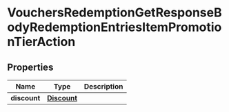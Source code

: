

# VouchersRedemptionGetResponseBodyRedemptionEntriesItemPromotionTierAction


## Properties

| Name | Type | Description |
|------------ | ------------- | ------------- |
|**discount** | [**Discount**](Discount.md) |  |



